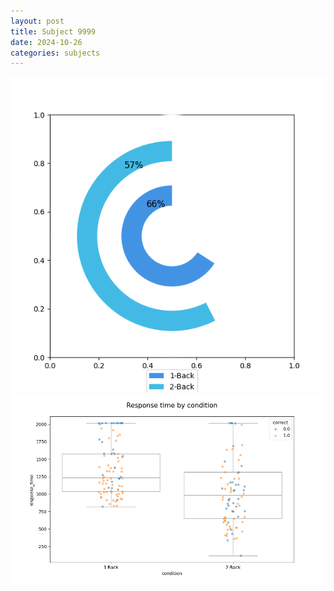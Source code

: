 ```yaml
---
layout: post
title: Subject 9999
date: 2024-10-26
categories: subjects
---
```


![](data/9999/run-15/9999_accuracy_by_condition.png)
![](data/9999/run-15/9999_response_time_by_condition.png)
